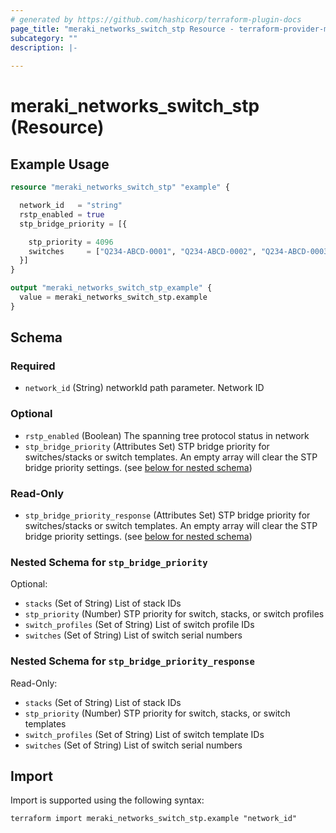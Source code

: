 ```yaml
---
# generated by https://github.com/hashicorp/terraform-plugin-docs
page_title: "meraki_networks_switch_stp Resource - terraform-provider-meraki"
subcategory: ""
description: |-
  
---
```


# meraki_networks_switch_stp (Resource)



## Example Usage

```terraform
resource "meraki_networks_switch_stp" "example" {

  network_id   = "string"
  rstp_enabled = true
  stp_bridge_priority = [{

    stp_priority = 4096
    switches     = ["Q234-ABCD-0001", "Q234-ABCD-0002", "Q234-ABCD-0003"]
  }]
}

output "meraki_networks_switch_stp_example" {
  value = meraki_networks_switch_stp.example
}
```

<!-- schema generated by tfplugindocs -->
## Schema

### Required

- `network_id` (String) networkId path parameter. Network ID

### Optional

- `rstp_enabled` (Boolean) The spanning tree protocol status in network
- `stp_bridge_priority` (Attributes Set) STP bridge priority for switches/stacks or switch templates. An empty array will clear the STP bridge priority settings. (see [below for nested schema](#nestedatt--stp_bridge_priority))

### Read-Only

- `stp_bridge_priority_response` (Attributes Set) STP bridge priority for switches/stacks or switch templates. An empty array will clear the STP bridge priority settings. (see [below for nested schema](#nestedatt--stp_bridge_priority_response))

<a id="nestedatt--stp_bridge_priority"></a>
### Nested Schema for `stp_bridge_priority`

Optional:

- `stacks` (Set of String) List of stack IDs
- `stp_priority` (Number) STP priority for switch, stacks, or switch profiles
- `switch_profiles` (Set of String) List of switch profile IDs
- `switches` (Set of String) List of switch serial numbers


<a id="nestedatt--stp_bridge_priority_response"></a>
### Nested Schema for `stp_bridge_priority_response`

Read-Only:

- `stacks` (Set of String) List of stack IDs
- `stp_priority` (Number) STP priority for switch, stacks, or switch templates
- `switch_profiles` (Set of String) List of switch template IDs
- `switches` (Set of String) List of switch serial numbers

## Import

Import is supported using the following syntax:

```shell
terraform import meraki_networks_switch_stp.example "network_id"
```
